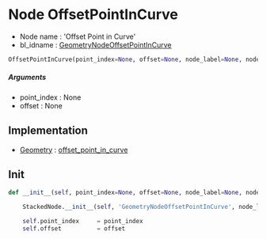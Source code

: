 # Node OffsetPointInCurve

- Node name : 'Offset Point in Curve'
- bl_idname : [GeometryNodeOffsetPointInCurve](https://docs.blender.org/api/current/bpy.types.GeometryNodeOffsetPointInCurve.html)


``` python
OffsetPointInCurve(point_index=None, offset=None, node_label=None, node_color=None)
```
##### Arguments

- point_index : None
- offset : None

## Implementation

- [Geometry](/docs/GeoNodes/Geometry.md) : [offset_point_in_curve](/docs/GeoNodes/Geometry.md#offset_point_in_curve)

## Init

``` python
def __init__(self, point_index=None, offset=None, node_label=None, node_color=None):

    StackedNode.__init__(self, 'GeometryNodeOffsetPointInCurve', node_label=node_label, node_color=node_color)

    self.point_index     = point_index
    self.offset          = offset
```

